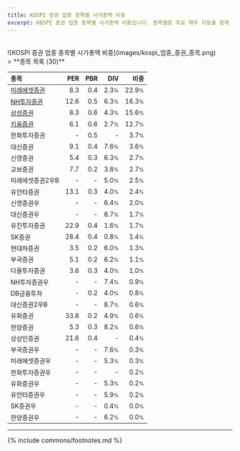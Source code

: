```yaml
---
title: KOSPI 증권 업종 종목별 시가총액 비중
excerpt: KOSPI 증권 업종 종목별 시가총액 비중입니다. 종목별로 주요 재무 지표를 함께 표시합니다.
---
```

<br>
![KOSPI 증권 업종 종목별 시가총액 비중](images/kospi_업종_증권_종목.png)
<br>
> **종목 목록 (30)**<a id="list"></a>

| **종목** | **PER** | **PBR** | **DIV** | **비중** |
| :------- | ------: | ------: | ------: | -------: |
| [미래에셋증권](/006800/) | 8.3 | 0.4 | 2.3<small>%</small> | 22.9<small>%</small> |
| [NH투자증권](/005940/) | 12.6 | 0.5 | 6.3<small>%</small> | 16.3<small>%</small> |
| [삼성증권](/016360/) | 8.3 | 0.6 | 4.3<small>%</small> | 15.6<small>%</small> |
| [키움증권](/039490/) | 6.1 | 0.6 | 2.7<small>%</small> | 12.7<small>%</small> |
| 한화투자증권 | - | 0.5 | - | 3.7<small>%</small> |
| 대신증권 | 9.1 | 0.4 | 7.6<small>%</small> | 3.6<small>%</small> |
| 신영증권 | 5.4 | 0.3 | 6.3<small>%</small> | 2.7<small>%</small> |
| 교보증권 | 7.7 | 0.2 | 3.8<small>%</small> | 2.7<small>%</small> |
| 미래에셋증권2우B | - | - | 5.0<small>%</small> | 2.5<small>%</small> |
| 유안타증권 | 13.1 | 0.3 | 4.0<small>%</small> | 2.4<small>%</small> |
| 신영증권우 | - | - | 6.4<small>%</small> | 2.0<small>%</small> |
| 대신증권우 | - | - | 8.7<small>%</small> | 1.7<small>%</small> |
| 유진투자증권 | 22.9 | 0.4 | 1.6<small>%</small> | 1.7<small>%</small> |
| SK증권 | 28.4 | 0.4 | 0.8<small>%</small> | 1.4<small>%</small> |
| 현대차증권 | 3.5 | 0.2 | 6.0<small>%</small> | 1.3<small>%</small> |
| 부국증권 | 5.1 | 0.2 | 6.2<small>%</small> | 1.1<small>%</small> |
| 다올투자증권 | 3.6 | 0.3 | 4.0<small>%</small> | 1.0<small>%</small> |
| NH투자증권우 | - | - | 7.4<small>%</small> | 0.9<small>%</small> |
| DB금융투자 | - | 0.2 | 4.0<small>%</small> | 0.8<small>%</small> |
| 대신증권2우B | - | - | 8.7<small>%</small> | 0.6<small>%</small> |
| 유화증권 | 33.8 | 0.2 | 4.9<small>%</small> | 0.6<small>%</small> |
| 한양증권 | 5.3 | 0.3 | 8.2<small>%</small> | 0.6<small>%</small> |
| 상상인증권 | 21.6 | 0.4 | - | 0.4<small>%</small> |
| 부국증권우 | - | - | 7.6<small>%</small> | 0.3<small>%</small> |
| 미래에셋증권우 | - | - | 5.3<small>%</small> | 0.3<small>%</small> |
| 한화투자증권우 | - | - | - | 0.2<small>%</small> |
| 유화증권우 | - | - | 5.3<small>%</small> | 0.2<small>%</small> |
| 유안타증권우 | - | - | 5.9<small>%</small> | 0.2<small>%</small> |
| SK증권우 | - | - | 0.4<small>%</small> | 0.0<small>%</small> |
| 한양증권우 | - | - | 6.2<small>%</small> | 0.0<small>%</small> |

---
{% include commons/footnotes.md %}